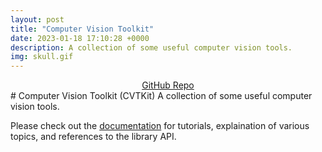 ```yaml
---
layout: post
title: "Computer Vision Toolkit"
date: 2023-01-18 17:10:28 +0000
description: A collection of some useful computer vision tools.
img: skull.gif
---
```

<center><a href="https://github.com/nburgdorfer/cvtkit" target="_blank" type="btn">GitHub Repo</a></center>
# Computer Vision Toolkit (CVTKit)
A collection of some useful computer vision tools.

 Please check out the [documentation](https://nburgdorfer.github.io/cvtkit) for tutorials, explaination of various topics, and references to the library API.
